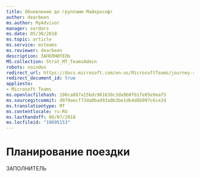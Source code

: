 ```yaml
---
title: Обновление до группами Майкрософт
author: dearbeen
ms.author: MyAdvisor
manager: serdars
ms.date: 05/30/2018
ms.topic: article
ms.service: msteams
ms.reviewer: dearbeen
description: ЗАПОЛНИТЕЛЬ
MS.collection: Strat_MT_TeamsAdmin
robots: noindex
redirect_url: https://docs.microsoft.com/en-us/MicrosoftTeams/journey-skypeforbusiness-teams
redirect_document_id: true
appliesto:
- Microsoft Teams
ms.openlocfilehash: 100ca887a15bdc961638c3da9b0fb1fe05e9eaf5
ms.sourcegitcommit: d979aecf73da0ba493a0b3be1db4d8b997c6ce2d
ms.translationtype: MT
ms.contentlocale: ru-RU
ms.lasthandoff: 06/07/2018
ms.locfileid: "19695153"
---
```

# <a name="plan-the-journey"></a>Планирование поездки

ЗАПОЛНИТЕЛЬ